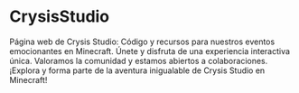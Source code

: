 # CrysisStudio
Página web de Crysis Studio: Código y recursos para nuestros eventos emocionantes en Minecraft. Únete y disfruta de una experiencia interactiva única. Valoramos la comunidad y estamos abiertos a colaboraciones. ¡Explora y forma parte de la aventura inigualable de Crysis Studio en Minecraft!
